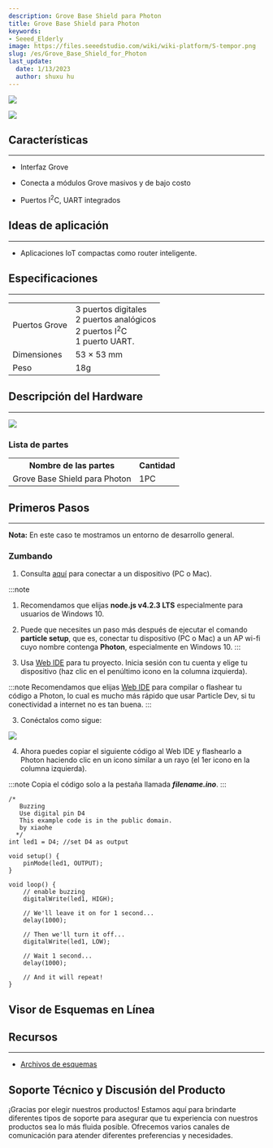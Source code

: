 ```yaml
---
description: Grove Base Shield para Photon
title: Grove Base Shield para Photon
keywords:
- Seeed_Elderly
image: https://files.seeedstudio.com/wiki/wiki-platform/S-tempor.png
slug: /es/Grove_Base_Shield_for_Photon
last_update:
  date: 1/13/2023
  author: shuxu hu
---
```

![](https://files.seeedstudio.com/wiki/Grove_Base_Shield_for_Photon/img/Grove_Base_Shield_for_Photon_product_view_1200_s.jpg)

<!-- **Grove Base Shield para Photon** es una placa shield de expansión que incorpora puerto [Grove](/Grove_System) sobre el cual puedes construir aplicaciones más potentes e inteligentes con módulos funcionales Grove mucho más ricos y rentables. Tiene tres puertos digitales, dos puertos analógicos, dos puertos I<sup>2</sup>C y un puerto UART. Es un tipo de placa plug-and-play que acelerará dramáticamente tu proceso de prototipado. -->

[![](https://files.seeedstudio.com/wiki/Seeed-WiKi/docs/images/300px-Get_One_Now_Banner-ragular.png)](https://www.seeedstudio.com/Particle-Photon-Base-Shield-p-2598.html?cPath=98_106_57)

##  Características
---
*   Interfaz Grove

*   Conecta a módulos Grove masivos y de bajo costo

*   Puertos I<sup>2</sup>C, UART integrados

##  Ideas de aplicación
---
*   Aplicaciones IoT compactas como router inteligente.

##  Especificaciones
---
<table>
<tr>
<td>Puertos Grove</td>
<td>3 puertos digitales<br/>2 puertos analógicos<br/>2 puertos I<sup>2</sup>C<br/>1 puerto UART.</td>
</tr>
<tr>
<td>Dimensiones</td>
<td>53 × 53 mm</td>
</tr>
<tr>
<td>Peso</td>
<td>18g</td>
</tr>
</table>

##  Descripción del Hardware
---
![](https://files.seeedstudio.com/wiki/Grove_Base_Shield_for_Photon/img/Grove_Base_Shield_for_Photon_component_diagram_annotated_1200_s.jpg)

###  **Lista de partes**

<table>
<tr>
<th>Nombre de las partes</th>
<th>Cantidad</th>
</tr>
<tr>
<td>Grove Base Shield para Photon</td>
<td>1PC</td>
</tr>
</table>

##  Primeros Pasos
---
**Nota:** En este caso te mostramos un entorno de desarrollo general.

<!-- ###  Material requerido

*   [Particle Photon](https://www.seeedstudio.com/depot/Particle-Photon-p-2527.html) × 1

*   Cable USB (tipo A a micro tipo-B) × 1
*   Una PC o Mac

*   Grove Base Shield para Photon × 1

*   [Grove - Buzzer](https://www.seeedstudio.com/depot/Grove-Buzzer-p-768.html?cPath=38) × 1 -->

###  Zumbando

1. Consulta [aquí](https://docs.particle.io/guide/getting-started/connect/core/) para conectar a un dispositivo (PC o Mac).

:::note
1. Recomendamos que elijas **node.js v4.2.3 LTS** especialmente para usuarios de Windows 10.
2. Puede que necesites un paso más después de ejecutar el comando **particle setup**, que es, conectar tu dispositivo (PC o Mac) a un AP wi-fi cuyo nombre contenga **Photon**, especialmente en Windows 10.
:::

2. Usa [Web IDE](https://build.particle.io/) para tu proyecto. Inicia sesión con tu cuenta y elige tu dispositivo (haz clic en el penúltimo icono en la columna izquierda).

:::note
Recomendamos que elijas [Web IDE](https://build.particle.io/) para compilar o flashear tu código a Photon, lo cual es mucho más rápido que usar Particle Dev, si tu conectividad a internet no es tan buena.
:::

3. Conéctalos como sigue:

![](https://files.seeedstudio.com/wiki/Grove_Base_Shield_for_Photon/img/Grove_Base_Shield_for_Photon_demo_conneciton_1200_S.jpg)

4. Ahora puedes copiar el siguiente código al Web IDE y flashearlo a Photon haciendo clic en un icono similar a un rayo (el 1er icono en la columna izquierda).

:::note
Copia el código solo a la pestaña llamada _**filename.ino**_.
:::

```
/*
   Buzzing
   Use digital pin D4
   This example code is in the public domain.
   by xiaohe
  */
int led1 = D4; //set D4 as output

void setup() {
    pinMode(led1, OUTPUT);
}

void loop() {
    // enable buzzing
    digitalWrite(led1, HIGH);

    // We'll leave it on for 1 second...
    delay(1000);

    // Then we'll turn it off...
    digitalWrite(led1, LOW);

    // Wait 1 second...
    delay(1000);

    // And it will repeat!
}
```

## Visor de Esquemas en Línea

<div className="altium-ecad-viewer" data-project-src="https://files.seeedstudio.com/wiki/Grove_Base_Shield_for_Photon/res/Schematic_files_for_Grove_Base_Shield_for_Photon.zip" style={{borderRadius: '0px 0px 4px 4px', height: 500, borderStyle: 'solid', borderWidth: 1, borderColor: 'rgb(241, 241, 241)', overflow: 'hidden', maxWidth: 1280, maxHeight: 700, boxSizing: 'border-box'}}>
</div>


##  Recursos
---
*   [Archivos de esquemas](https://files.seeedstudio.com/wiki/Grove_Base_Shield_for_Photon/res/Schematic_files_for_Grove_Base_Shield_for_Photon.zip)

<!-- *   [Grove_System](/Grove_System) -->

## Soporte Técnico y Discusión del Producto

¡Gracias por elegir nuestros productos! Estamos aquí para brindarte diferentes tipos de soporte para asegurar que tu experiencia con nuestros productos sea lo más fluida posible. Ofrecemos varios canales de comunicación para atender diferentes preferencias y necesidades.

<div class="button_tech_support_container">
<a href="https://forum.seeedstudio.com/" class="button_forum"></a> 
<a href="https://www.seeedstudio.com/contacts" class="button_email"></a>
</div>

<div class="button_tech_support_container">
<a href="https://discord.gg/eWkprNDMU7" class="button_discord"></a> 
<a href="https://github.com/Seeed-Studio/wiki-documents/discussions/69" class="button_discussion"></a>
</div>